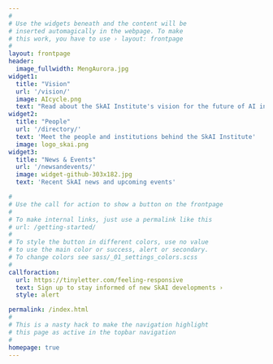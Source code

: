 ```yaml
---
#
# Use the widgets beneath and the content will be
# inserted automagically in the webpage. To make
# this work, you have to use › layout: frontpage
#
layout: frontpage
header:
  image_fullwidth: MengAurora.jpg
widget1:
  title: "Vision"
  url: '/vision/'
  image: AIcycle.png
  text: "Read about the SkAI Institute's vision for the future of AI in astronomy"
widget2:
  title: "People"
  url: '/directory/'
  text: 'Meet the people and institutions behind the SkAI Institute'
  image: logo_skai.png
widget3:
  title: "News & Events"
  url: '/newsandevents/'
  image: widget-github-303x182.jpg
  text: 'Recent SkAI news and upcoming events'

#
# Use the call for action to show a button on the frontpage
#
# To make internal links, just use a permalink like this
# url: /getting-started/
#
# To style the button in different colors, use no value
# to use the main color or success, alert or secondary.
# To change colors see sass/_01_settings_colors.scss
#
callforaction:
  url: https://tinyletter.com/feeling-responsive
  text: Sign up to stay informed of new SkAI developments ›
  style: alert

permalink: /index.html
#
# This is a nasty hack to make the navigation highlight
# this page as active in the topbar navigation
#
homepage: true
---
```

